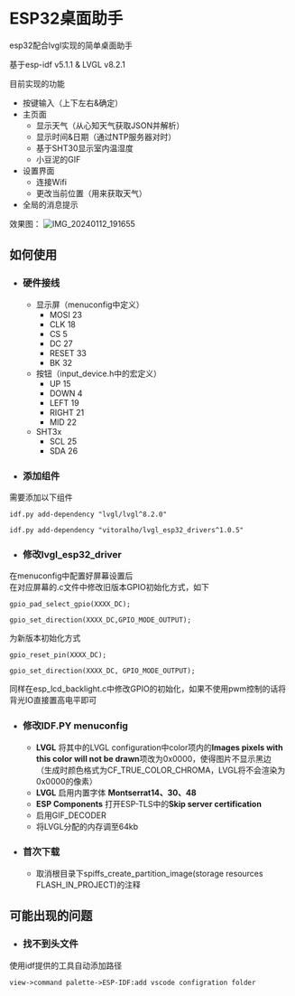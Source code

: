# ESP32桌面助手
esp32配合lvgl实现的简单桌面助手 

基于esp-idf v5.1.1 & LVGL v8.2.1

目前实现的功能
+ 按键输入（上下左右&确定）
+ 主页面
    + 显示天气（从心知天气获取JSON并解析）
    + 显示时间&日期（通过NTP服务器对时）
    + 基于SHT30显示室内温湿度
    + 小豆泥的GIF
+ 设置界面
    + 连接Wifi
    + 更改当前位置（用来获取天气）
+ 全局的消息提示

效果图：
![IMG_20240112_191655](https://github.com/LiHuaOfficial/esp32_desktop_assistant/assets/120998712/e37ec27e-a9d1-42de-b901-d0d3637c8424)


## 如何使用

+ ### 硬件接线
    + 显示屏（menuconfig中定义）
        + MOSI 23
        + CLK 18
        + CS 5
        + DC 27
        + RESET 33
        + BK 32
    + 按钮（input_device.h中的宏定义）
        + UP 15
        + DOWN 4
        + LEFT 19
        + RIGHT 21
        + MID 22
    + SHT3x
        + SCL 25
        + SDA 26
+ ### 添加组件
需要添加以下组件
```
idf.py add-dependency "lvgl/lvgl^8.2.0"

idf.py add-dependency "vitoralho/lvgl_esp32_drivers^1.0.5"
```

+ ### 修改lvgl_esp32_driver
在menuconfig中配置好屏幕设置后  
在对应屏幕的.c文件中修改旧版本GPIO初始化方式，如下
```
gpio_pad_select_gpio(XXXX_DC);
	
gpio_set_direction(XXXX_DC,GPIO_MODE_OUTPUT);
```
为新版本初始化方式
```
gpio_reset_pin(XXXX_DC);
    
gpio_set_direction(XXXX_DC, GPIO_MODE_OUTPUT);
```
同样在esp_lcd_backlight.c中修改GPIO的初始化，如果不使用pwm控制的话将背光IO直接置高电平即可

+ ### 修改IDF.PY menuconfig
    + **LVGL** 将其中的LVGL configuration中color项内的**Images pixels with this color will not be drawn**项改为0x0000，使得图片不显示黑边        
    （生成时颜色格式为CF_TRUE_COLOR_CHROMA，LVGL将不会渲染为0x0000的像素）
    + **LVGL** 启用内置字体 **Montserrat14、30、48**
    + **ESP Components** 打开ESP-TLS中的**Skip server certification**
    + 启用GIF_DECODER
    + 将LVGL分配的内存调至64kb

+ ### 首次下载
    + 取消根目录下spiffs_create_partition_image(storage resources FLASH_IN_PROJECT)的注释
## 可能出现的问题
+ ### 找不到头文件
使用idf提供的工具自动添加路径
```
view->command palette->ESP-IDF:add vscode configration folder
```
